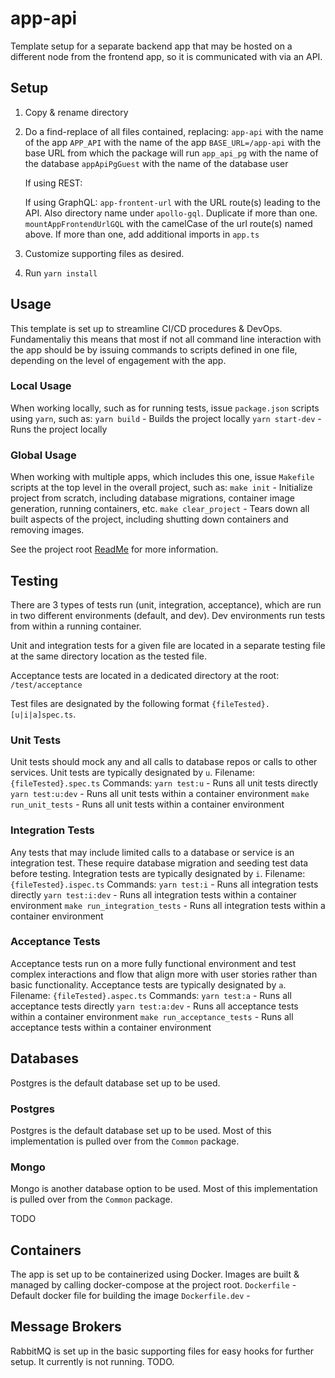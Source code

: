 # app-api
Template setup for a separate backend app that may be hosted on a different node from the frontend app, so it is communicated with via an API.

## Setup
1. Copy & rename directory
2. Do a find-replace of all files contained, replacing:
   `app-api` with the name of the app
   `APP_API` with the name of the app
   `BASE_URL=/app-api` with the base URL from which the package will run
   `app_api_pg` with the name of the database
   `appApiPgGuest` with the name of the database user

   If using REST:

   If using GraphQL:
   `app-frontent-url` with the URL route(s) leading to the API. Also directory name under `apollo-gql`. Duplicate if more than one.
   `mountAppFrontendUrlGQL` with the camelCase of the url route(s) named above. If more than one, add additional imports in `app.ts`

3. Customize supporting files as desired.
4. Run `yarn install`

## Usage
This template is set up to streamline CI/CD procedures & DevOps. Fundamentaliy this means that most if not all command line interaction with the app should be by issuing commands to scripts defined in one file, depending on the level of engagement with the app.

### Local Usage
When working locally, such as for running tests, issue `package.json` scripts using `yarn`, such as:
`yarn build`      - Builds the project locally
`yarn start-dev`  - Runs the project locally

### Global Usage
When working with multiple apps, which includes this one, issue `Makefile` scripts at the top level in the overall project, such as:
`make init`          - Initialize project from scratch, including database migrations, container image generation, running containers, etc.
`make clear_project` - Tears down all built aspects of the project, including shutting down containers and removing images.

See the project root [ReadMe](../../README.md) for more information.

## Testing
There are 3 types of tests run (unit, integration, acceptance), which are run in two different environments (default, and dev). Dev environments run tests from within a running container.

Unit and integration tests for a given file are located in a separate testing file at the same directory location as the tested file.

Acceptance tests are located in a dedicated directory at the root: `/test/acceptance`

Test files are designated by the following format `{fileTested}.[u|i|a]spec.ts`.

### Unit Tests
Unit tests should mock any and all calls to database repos or calls to other services. Unit tests are typically designated by `u`.
Filename: `{fileTested}.spec.ts`
Commands:
`yarn test:u`         - Runs all unit tests directly
`yarn test:u:dev`     - Runs all unit tests within a container environment
`make run_unit_tests` - Runs all unit tests within a container environment

### Integration Tests
Any tests that may include limited calls to a database or service is an integration test. These require database migration and seeding test data before testing. Integration tests are typically designated by `i`.
Filename: `{fileTested}.ispec.ts`
Commands:
`yarn test:i`                - Runs all integration tests directly
`yarn test:i:dev`            - Runs all integration tests within a container environment
`make run_integration_tests` - Runs all integration tests within a container environment

### Acceptance Tests
Acceptance tests run on a more fully functional environment and test complex interactions and flow that align more with user stories rather than basic functionality. Acceptance tests are typically designated by `a`.
Filename: `{fileTested}.aspec.ts`
Commands:
`yarn test:a`                - Runs all acceptance tests directly
`yarn test:a:dev`            - Runs all acceptance tests within a container environment
`make run_acceptance_tests`  - Runs all acceptance tests within a container environment

## Databases
Postgres is the default database set up to be used.

### Postgres
Postgres is the default database set up to be used. Most of this implementation is pulled over from the `Common` package.

### Mongo
Mongo is another database option to be used. Most of this implementation is pulled over from the `Common` package.

TODO

## Containers
The app is set up to be containerized using Docker. Images are built & managed by calling docker-compose at the project root.
`Dockerfile`      - Default docker file for building the image
`Dockerfile.dev`  -

## Message Brokers
RabbitMQ is set up in the basic supporting files for easy hooks for further setup. It currently is not running. TODO.